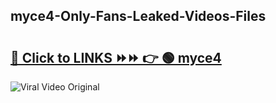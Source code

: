 
 ## myce4-Only-Fans-Leaked-Videos-Files

# <h2><a href="https://mediaupload.pro?myce4">🔗 Click to LINKS ⏩⏩ 👉 🟢 myce4 </a></h2>

<a href="https://mediaupload.pro?myce4" rel="nofollow" data-target="animated-image.originalLink"><img src="https://i.ibb.co.com/xMMVF88/686577567.gif" alt="Viral Video Original" style="max-width: 100%; display: inline-block;" data-target="animated-image.originalImage"></a>